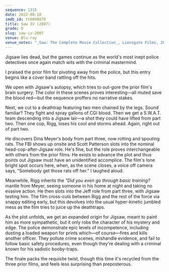 ```yaml
---
sequence: 1315
date: 2022-08-10
imdb_id: tt0890870
title: Saw IV (2007)
grade: D
slug: saw-iv-2007
venue: Blu-ray
venue_notes: "_Saw: The Complete Movie Collection_, Lionsgate Films, 2014"
---
```


Jigsaw lies dead, but the games continue as the world's most inept police detectives once again match wits with the criminal mastermind.

<!-- end -->

I praised <span data-imdb-id="tt0489270">the prior film</span> for pivoting away from the police, but this entry begins like a cover band rattling off the hits.

We open with Jigsaw's autopsy, which tries to out-gore the prior film's brain surgery. The color in these scenes proves interesting—all muted save the blood red—but the sequence proffers no narrative stakes.

Next, we cut to a deathtrap featuring two men chained by the legs. <span data-imdb-id="tt0387564">Sound familiar?</span> They fight and spray gallons of CGI blood. Then we get a S.W.A.T. team descending into a Jigsaw lair—a shot they could have lifted from <span data-imdb-id="tt0432348">part two</span>. Then one cop, Rigg, loses his cool and storms ahead. Again, right out of part two.

He discovers Dina Meyer's body from part three, now rotting and spouting rats. The FBI shows up onsite and Scott Patterson slots into the nominal head-cop-after-Jigsaw role. He's fine, but the role proves interchangeable with others from the prior films. He exists to advance the plot and thus points out Jigsaw must have an unidentified accomplice. The film's lone bright spot occurs here, when, as the scene closes, a voice off camera says, “Somebody get those rats off her.” I laughed aloud.

Meanwhile, Rigg inherits the _"Did you even go through basic training?_ mantle from Meyer, seeing someone in his home at night and taking no evasive action. He then slots into the Jeff role from part three, with Jigsaw testing him. The film cross-cuts between Rigg and the rest of the force via snappy editing early, but this devolves into the usual hyper-kinetic jumbled mess as the film tries to juice up the deathtraps.

As the plot unfolds, we get an expanded origin for Jigsaw, meant to paint him as more sympathetic, but it only robs the character of his mystery and edge. The police demonstrate epic levels of incompetence, including dusting a loaded weapon for prints which—of course—fires and kills another officer. They pollute crime scenes, mishandle evidence, and fail to follow basic safety procedures, even though they're dealing with a criminal known for his sadistic booby-traps.

The finale packs the requisite twist, though this time it's recycled from the three prior films, and feels less surprising than preposterous.
